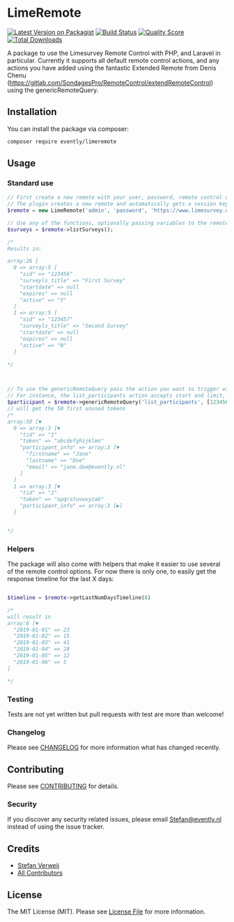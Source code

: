 # LimeRemote

[![Latest Version on Packagist](https://img.shields.io/packagist/v/evently/limeremote.svg?style=flat-square)](https://packagist.org/packages/evently/limeremote)
[![Build Status](https://img.shields.io/travis/evently/limeremote/master.svg?style=flat-square)](https://travis-ci.org/evently/limeremote)
[![Quality Score](https://img.shields.io/scrutinizer/g/evently/limeremote.svg?style=flat-square)](https://scrutinizer-ci.com/g/evently/limeremote)
[![Total Downloads](https://img.shields.io/packagist/dt/evently/limeremote.svg?style=flat-square)](https://packagist.org/packages/evently/limeremote)

A package to use the Limesurvey Remote Control with PHP, and Laravel in particular. Currently it supports all default remote control actions, and any actions you have added using the fantastic Extended Remote from Denis Chenu (https://gitlab.com/SondagesPro/RemoteControl/extendRemoteControl) using the genericRemoteQuery.  

## Installation

You can install the package via composer:

```bash
composer require evently/limeremote
```

## Usage

### Standard use
``` php
// First create a new remote with your user, password, remote control url and optionally a survey id.
// The plugin creates a new remote and automatically gets a session key to communicate with Limesurvey 
$remote = new LimeRemote('admin', 'password', 'https://www.limesurvey.com/admin/remotecontrol',123456);

// Use any of the functions, optionally passing variables to the remote
$surveys = $remote->listSurveys();

/*
Results in:

array:26 [
  0 => array:5 [
    "sid" => "123456"
    "surveyls_title" => "First Survey"
    "startdate" => null
    "expires" => null
    "active" => "Y"
  ]
  1 => array:5 [
    "sid" => "123457"
    "surveyls_title" => "Second Survey"
    "startdate" => null
    "expires" => null
    "active" => "N"
  ]

*/



// To use the genericRemoteQuery pass the action you want to trigger with the necessary variables
// For instance, the list_participants action accepts start and limit, and optionally an unused boolean, an array of attributes to get and and array of conditions. So:
$participant = $remote->genericRemoteQuery('list_participants', [123456,0,50,true])
// will get the 50 first unused tokens
/*
array:50 [▼
  0 => array:3 [▼
    "tid" => "1"
    "token" => "abcdefghijklmn"
    "participant_info" => array:3 [▼
      "firstname" => "Jane"
      "lastname" => "Doe"
      "email" => "jane.doe@evently.nl"
    ]
  ]
  1 => array:3 [▼
    "tid" => "2"
    "token" => "opqrstuvwxyzab"
    "participant_info" => array:3 [▶]
  ]


*/
```
### Helpers
The package will also come with helpers that make it easier to use several of the remote control options. For now there is only one, to easily get the response timeline for the last X days:

``` php

$timeline = $remote->getLastNumDaysTimeline(8)

/*
will result in 
array:6 [▼
  "2019-01-01" => 23
  "2019-01-02" => 15
  "2019-01-03" => 41
  "2019-01-04" => 28
  "2019-01-05" => 12
  "2019-01-06" => 5
]

*/

```

### Testing

Tests are not yet written but pull requests with test are more than welcome!

### Changelog

Please see [CHANGELOG](CHANGELOG.md) for more information what has changed recently.

## Contributing

Please see [CONTRIBUTING](CONTRIBUTING.md) for details.

### Security

If you discover any security related issues, please email Stefan@evently.nl instead of using the issue tracker.

## Credits

- [Stefan Verweij](https://github.com/evently)
- [All Contributors](../../contributors)

## License

The MIT License (MIT). Please see [License File](LICENSE.md) for more information.


[link-packagist]: https://packagist.org/packages/evently/limeremote
[link-downloads]: https://packagist.org/packages/evently/limeremote
[link-travis]: https://travis-ci.org/evently/limeremote
[link-styleci]: https://styleci.io/repos/12345678
[link-author]: https://github.com/evently
[link-contributors]: ../../contributors]
